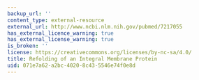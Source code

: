 ```yaml
---
backup_url: ''
content_type: external-resource
external_url: http://www.ncbi.nlm.nih.gov/pubmed/7217055
has_external_licence_warning: true
has_external_license_warning: true
is_broken: ''
license: https://creativecommons.org/licenses/by-nc-sa/4.0/
title: Refolding of an Integral Membrane Protein
uid: 071e7a62-a2bc-4020-8c43-5546e74f0e8d
---
```

